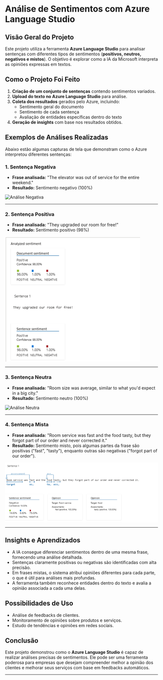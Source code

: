 # Análise de Sentimentos com Azure Language Studio

## Visão Geral do Projeto
Este projeto utiliza a ferramenta **Azure Language Studio** para analisar sentenças com diferentes tipos de sentimentos (**positivos, neutros, negativos e mistos**). O objetivo é explorar como a IA da Microsoft interpreta as opiniões expressas em textos.

## Como o Projeto Foi Feito
1. **Criação de um conjunto de sentenças** contendo sentimentos variados.
2. **Upload do texto no Azure Language Studio** para análise.
3. **Coleta dos resultados** gerados pelo Azure, incluindo:
   - Sentimento geral do documento
   - Sentimento de cada sentença
   - Avaliação de entidades específicas dentro do texto
4. **Geração de insights** com base nos resultados obtidos.

## Exemplos de Análises Realizadas
Abaixo estão algumas capturas de tela que demonstram como o Azure interpretou diferentes sentenças:

### 1. Sentença Negativa
- **Frase analisada:** "The elevator was out of service for the entire weekend."
- **Resultado:** Sentimento negativo (100%)

![Análise Negativa](./prints/analise_negativa_1.png)

---

### 2. Sentença Positiva
- **Frase analisada:** "They upgraded our room for free!"
- **Resultado:** Sentimento positivo (98%)

![Análise Positiva](./prints/positive1.png)

---

### 3. Sentença Neutra
- **Frase analisada:** "Room size was average, similar to what you'd expect in a big city."
- **Resultado:** Sentimento neutro (100%)

![Análise Neutra](./prints/neutral2.png)

---

### 4. Sentença Mista
- **Frase analisada:** "Room service was fast and the food tasty, but they forgot part of our order and never corrected it."
- **Resultado:** Sentimento misto, pois algumas partes da frase são positivas ("fast", "tasty"), enquanto outras são negativas ("forgot part of our order").

![Análise Mista](./prints/misto1.png)

---

## Insights e Aprendizados
- A IA consegue diferenciar sentimentos dentro de uma mesma frase, fornecendo uma análise detalhada.
- Sentenças claramente positivas ou negativas são identificadas com alta precisão.
- Em frases mistas, o sistema atribui opiniões diferentes para cada parte, o que é útil para análises mais profundas.
- A ferramenta também reconhece entidades dentro do texto e avalia a opinião associada a cada uma delas.

## Possibilidades de Uso
- Análise de feedbacks de clientes.
- Monitoramento de opiniões sobre produtos e serviços.
- Estudo de tendências e opiniões em redes sociais.


## Conclusão
Este projeto demonstrou como o **Azure Language Studio** é capaz de realizar análises precisas de sentimentos. Ele pode ser uma ferramenta poderosa para empresas que desejam compreender melhor a opinião dos clientes e melhorar seus serviços com base em feedbacks automáticos.

---



